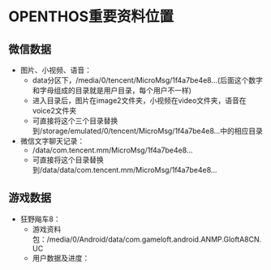 # OPENTHOS重要资料位置

## 微信数据
   - 图片、小视频、语音：  
      - data分区下，/media/0/tencent/MicroMsg/1f4a7be4e8...(后面这个数字和字母组成的目录就是用户目录，每个用户不一样)
      - 进入目录后，图片在image2文件夹，小视频在video文件夹，语音在voice2文件夹
      - 可直接将这个三个目录替换到/storage/emulated/0/tencent/MicroMsg/1f4a7be4e8...中的相应目录
   - 微信文字聊天记录：  
      - /data/com.tencent.mm/MicroMsg/1f4a7be4e8...
      - 可直接将这个目录替换到/data/data/com.tencent.mm/MicroMsg/1f4a7be4e8...

## 游戏数据
   - 狂野飚车8：
      - 游戏资料包：/media/0/Android/data/com.gameloft.android.ANMP.GloftA8CN.UC
      - 用户数据及进度：
